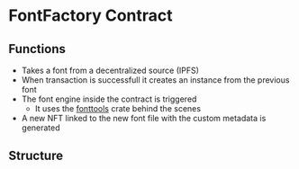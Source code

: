 # FontFactory Contract

## Functions

-   Takes a font from a decentralized source (IPFS)
-   When transaction is successfull it creates an instance from the previous font
-   The font engine inside the contract is triggered
    -   It uses the [fonttools](https://docs.rs/fonttools/0.1.0/fonttools/) crate behind the scenes
-   A new NFT linked to the new font file with the custom metadata is generated

## Structure
